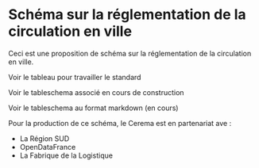 # Schéma sur la réglementation de la circulation en ville

Ceci est une proposition de schéma sur la réglementation de la circulation en ville.

Voir le tableau pour travailler le standard

Voir le tableschema associé en cours de construction

Voir le tableschema au format markdown (en cours)

Pour la production de ce schéma, le Cerema est en partenariat ave :

- La Région SUD
- OpenDataFrance
- La Fabrique de la Logistique